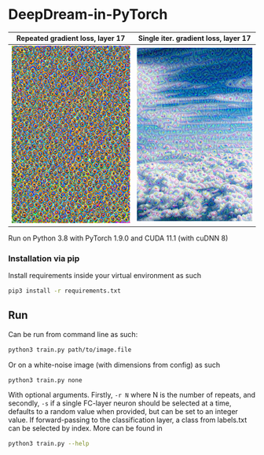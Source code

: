 # DeepDream-in-PyTorch

Repeated gradient loss, layer 17       |  Single iter. gradient loss, layer 17
:-------------------------------------:|:-------------------------------------:
![](./example-images/preview3.jpeg)    |  ![](./example-images/preview4.jpeg)


Run on Python 3.8 with PyTorch 1.9.0 and CUDA 11.1 (with cuDNN 8)

### Installation via pip
Install requirements inside your virtual environment as such
```bash
pip3 install -r requirements.txt
```

## Run

Can be run from command line as such:
```bash
python3 train.py path/to/image.file
```
Or on a white-noise image (with dimensions from config) as such
```bash
python3 train.py none
```

With optional arguments. Firstly, `-r N` where N is the number of repeats, and secondly, `-s` if a single FC-layer neuron should be selected at a time, defaults to a random value when provided, but can be set to an integer value. If forward-passing to the classification layer, a class from labels.txt can be selected by index.
More can be found in
```bash
python3 train.py --help
```

